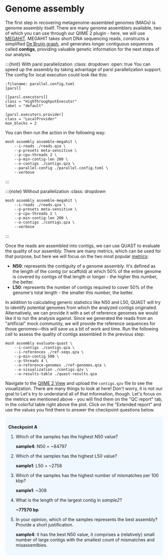 # Genome assembly
The first step in recovering metagenome-assembled genomes (MAGs) is genome assembly itself. There are many genome 
assemblers available, two of which you can use through our QIIME 2 plugin - here, we will use [MEGAHIT](https://github.com/voutcn/megahit). MEGAHIT 
takes short DNA sequencing reads, constructs a simplified [De Bruijn graph](https://en.wikipedia.org/wiki/De_Bruijn_graph), and generates longer contiguous 
sequences called **contigs**, providing valuable genetic information for the next steps of our analysis.

:::{hint} With parsl parallelization
:class: dropdown
:open: true
You can speed up the assembly by taking advantage of parsl parallelization support. The config for local execution could 
look like this:

```{code} bash
:filename: parallel.config.toml
[parsl]

[[parsl.executors]]
class = "HighThroughputExecutor"
label = "default"

[parsl.executors.provider]
class = "LocalProvider"
max_blocks = 2
```

You can then run the action in the following way:
```{code} bash
mosh assembly assemble-megahit \
    --i-reads ./reads.qza \
    --p-presets meta-sensitive \
    --p-cpu-threads 2 \
    --p-min-contig-len 200 \
    --o-contigs ./contigs.qza \
    --parallel-config ./parallel.config.toml \
    --verbose
```
:::

:::{note} Without parallelization
:class: dropdown
```{code} bash
mosh assembly assemble-megahit \
    --i-reads ./reads.qza \
    --p-presets meta-sensitive \
    --p-cpu-threads 2 \
    --p-min-contig-len 200 \
    --o-contigs ./contigs.qza \
    --verbose
```
:::

Once the reads are assembled into contigs, we can use QUAST to evaluate the quality of our assembly. There are many metrics, 
which can be used for that purpose, but here we will focus on the two most popular [metrics](https://en.wikipedia.org/wiki/N50,_L50,_and_related_statistics):
- **N50**: represents the contiguity of a genome assembly. It's defined as the length of the contig (or scaffold) at which 50% of the entire genome is covered by contigs of that length or longer - the higher this number, the better.
- **L50**: represents the number of contigs required to cover 50% of the genome's total length - the smaller this number, the better.

In addition to calculating generic statistics like N50 and L50, QUAST will try to identify potential genomes from which 
the analyzed contigs originated. Alternatively, we can provide it with a set of reference genomes we would like it to 
run the analysis against. Since we generated the reads from an "artificial" mock community, we will provide the 
reference sequences for those genomes—this will save us a bit of work and time. Run the following cell to assess the 
quality of contigs assembled in the previous step:

```{code} bash
mosh assembly evaluate-quast \
    --i-contigs ./contigs.qza \
    --i-references ./ref-seqs.qza \
    --p-min-contig 500 \
    --p-threads 4 \
    --o-reference-genomes ./ref-genomes.qza \
    --o-visualization ./contigs.qzv \
    --o-results-table ./quast-results.qza
```
Navigate to the [QIIME 2 View](https://view.qiime2.org) and upload the `contigs.qzv` file to see the visualization.
There are many things to look at here! Don't worry, it is not our goal to Let's try to understand all of that information, 
though. Let's focus on the metrics we mentioned above - you will find them on the "QC report" tab, in the colorful table 
right above the plot. Click on the "Extended report" and use the values you find there to answer the checkpoint questions below.

<div style="background-color: aliceblue; padding: 10px;">
    
**Checkpoint A**

1. Which of the samples has the highest N50 value?

    __sample4__: N50 = ~84797

2. Which of the samples has the highest L50 value?
    
    __sample1__: L50 = ~2758

3. Which of the samples has the highest number of mismatches per 100 kbp?

    __sample1__: ~308

4. What is the length of the largest contig in _sample2_?
    
    __~77570 bp__

5. In your opinion, which of the samples represents the best assembly? Provide a short justification.

    __sample4__: it has the best N50 value, it comprises a (relatively) small number of large contigs with the smallest count of mismatches and misassemlbies.
</div>

